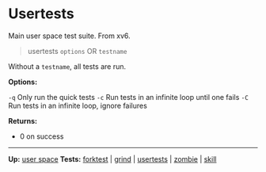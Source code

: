 # Usertests

Main user space test suite. From xv6.

> usertests `options` OR `testname`

Without a `testname`, all tests are run.

**Options:**

`-q` Only run the quick tests
`-c` Run tests in an infinite loop until one fails
`-C` Run tests in an infinite loop, ignore failures


**Returns:**
- 0 on success

---
**Up:** [user space](../userspace.md)
**Tests:** [forktest](forktest.md) | [grind](grind.md) | [usertests](usertests.md) | [zombie](zombie.md) | [skill](skill.md)
